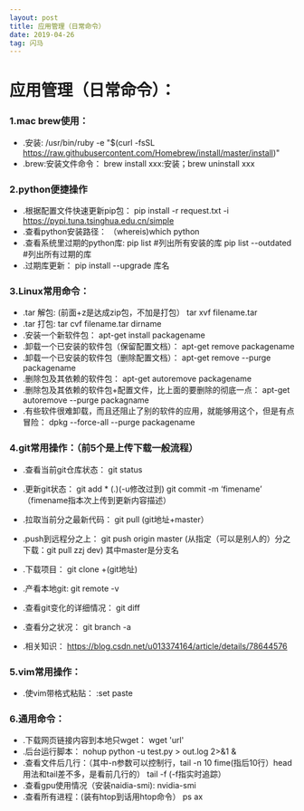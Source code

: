 ```yaml
---
layout: post
title: 应用管理（日常命令）
date: 2019-04-26
tag: 闪马
---
```

# 应用管理（日常命令）：
### 1.mac brew使用：
* .安装:
    /usr/bin/ruby -e "$(curl -fsSL https://raw.githubusercontent.com/Homebrew/install/master/install)"
* .brew:安装文件命令：
    brew install xxx:安装；brew uninstall xxx

### 2.python便捷操作
* .根据配置文件快速更新pip包：
    pip install -r request.txt -i https://pypi.tuna.tsinghua.edu.cn/simple
* .查看python安装路径：
  （whereis)which python
* .查看系统里过期的python库:
  pip list  #列出所有安装的库
  pip list --outdated #列出所有过期的库
* .过期库更新：
  pip install --upgrade 库名 

### 3.Linux常用命令：
* .tar 解包: (前面+z是达成zip包，不加是打包）
    tar xvf filename.tar
* .tar 打包: 
    tar cvf filename.tar dirname
* .安装一个新软件包：
    apt-get install packagename  
* .卸载一个已安装的软件包（保留配置文档）：
    apt-get remove packagename 
* .卸载一个已安装的软件包（删除配置文档）：
    apt-get remove --purge packagename 
* .删除包及其依赖的软件包：
    apt-get autoremove packagename 
* .删除包及其依赖的软件包+配置文件，比上面的要删除的彻底一点：
    apt-get autoremove --purge packagname 
* .有些软件很难卸载，而且还阻止了别的软件的应用，就能够用这个，但是有点冒险：    dpkg --force-all --purge packagename 

### 4.git常用操作：（前5个是上传下载一般流程）
* .查看当前git仓库状态：
    git status
* .更新git状态：
    git add * (.)(-u修改过到)
    git commit -m ‘fimename’ （fimename指本次上传到更新内容描述）
* .拉取当前分之最新代码：
    git pull (git地址+master）
* .push到远程分之上：
    git push origin master (从指定（可以是别人的）分之下载：git pull zzj dev) 其中master是分支名
* .下载项目：
    git clone +(git地址)
* .产看本地git:
    git remote -v
* .查看git变化的详细情况：
    git diff
    
* .查看分之状况：
  git branch -a
  
    
* .相关知识：
  https://blog.csdn.net/u013374164/article/details/78644576

### 5.vim常用操作：
* .使vim带格式粘贴：
    :set paste 

### 6.通用命令：
* .下载网页链接内容到本地只wget：
    wget 'url'
* .后台运行脚本：
    nohup python -u test.py > out.log 2>&1 &
* .查看文件后几行：（其中-n参数可以控制行，tail -n 10 fime(指后10行）head用法和tail差不多，是看前几行的）
    tail -f (-f指实时追踪）
* .查看gpu使用情况（安装naidia-smi):
    nvidia-smi
* .查看所有进程：(装有htop到话用htop命令）
    ps ax





